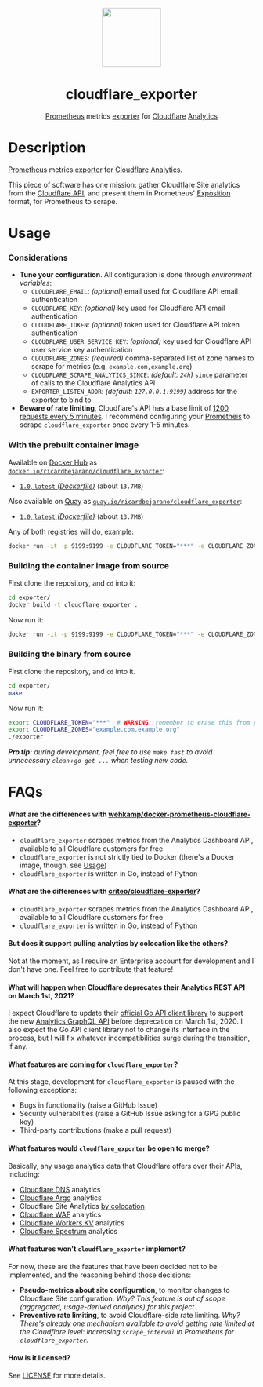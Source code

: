 <p align="center"><img src="https://emojipedia-us.s3.dualstack.us-west-1.amazonaws.com/thumbs/320/apple/271/sun-behind-large-cloud_1f325-fe0f.png" width="120px"></p>
<h1 align="center">cloudflare_exporter</h1>
<p align="center"><a href="https://prometheus.io/">Prometheus</a> metrics <a href="https://prometheus.io/docs/instrumenting/exporters/">exporter</a> for <a href="https://www.cloudflare.com/">Cloudflare</a> <a href="https://www.cloudflare.com/analytics/">Analytics</a></p>


# Description

[Prometheus](https://prometheus.io/) metrics [exporter](https://prometheus.io/docs/instrumenting/exporters/) for [Cloudflare](https://www.cloudflare.com/) [Analytics](https://www.cloudflare.com/analytics/).

This piece of software has one mission: gather Cloudflare Site analytics from the [Cloudflare API](https://api.cloudflare.com/), and present them in Prometheus' [Exposition](https://prometheus.io/docs/instrumenting/exposition_formats/) format, for Prometheus to scrape.


# Usage

### Considerations

* **Tune your configuration**. All configuration is done through *environment variables*:
  * `CLOUDFLARE_EMAIL`: *(optional)* email used for Cloudflare API email authentication
  * `CLOUDFLARE_KEY`: *(optional)* key used for Cloudflare API email authentication
  * `CLOUDFLARE_TOKEN`: *(optional)* token used for Cloudflare API token authentication
  * `CLOUDFLARE_USER_SERVICE_KEY`: *(optional)* key used for Cloudflare API user service key authentication
  * `CLOUDFLARE_ZONES`: *(required)* comma-separated list of zone names to scrape for metrics (e.g. `example.com,example.org`)
  * `CLOUDFLARE_SCRAPE_ANALYTICS_SINCE`: *(default: `24h`)* `since` parameter of calls to the Cloudflare Analytics API
  * `EXPORTER_LISTEN_ADDR`: *(default: `127.0.0.1:9199`)* address for the exporter to bind to
* **Beware of rate limiting**, Cloudflare's API has a base limit of [1200 requests every 5 minutes](https://support.cloudflare.com/hc/en-us/articles/200171456-How-many-API-calls-can-I-make-). I recommend configuring your [Prometheis](https://prometheus.io/docs/introduction/faq/#what-is-the-plural-of-prometheus) to scrape `cloudflare_exporter` once every 1-5 minutes.

### With the prebuilt container image

Available on [Docker Hub](https://hub.docker.com) as [`docker.io/ricardbejarano/cloudflare_exporter`](https://hub.docker.com/r/ricardbejarano/cloudflare_exporter):

- [`1.0`, `latest` *(Dockerfile)*](exporter/Dockerfile) (about `13.7MB`)

Also available on [Quay](https://quay.io) as [`quay.io/ricardbejarano/cloudflare_exporter`](https://quay.io/repository/ricardbejarano/cloudflare_exporter):

- [`1.0`, `latest` *(Dockerfile)*](exporter/Dockerfile) (about `13.7MB`)

Any of both registries will do, example:

```bash
docker run -it -p 9199:9199 -e CLOUDFLARE_TOKEN="***" -e CLOUDFLARE_ZONES="example.com,example.org" quay.io/ricardbejarano/cloudflare_exporter
```

### Building the container image from source

First clone the repository, and `cd` into it:

```bash
cd exporter/
docker build -t cloudflare_exporter .
```

Now run it:

```bash
docker run -it -p 9199:9199 -e CLOUDFLARE_TOKEN="***" -e CLOUDFLARE_ZONES="example.com,example.org" cloudflare_exporter
```

### Building the binary from source

First clone the repository, and `cd` into it.

```bash
cd exporter/
make
```

Now run it:

```bash
export CLOUDFLARE_TOKEN="***"  # WARNING: remember to erase this from your Bash history
export CLOUDFLARE_ZONES="example.com,example.org"
./exporter
```

***Pro tip:** during development, feel free to use `make fast` to avoid unnecessary `clean`+`go get ...` when testing new code.*


# FAQs

#### What are the differences with [wehkamp/docker-prometheus-cloudflare-exporter](https://github.com/wehkamp/docker-prometheus-cloudflare-exporter)?

* `cloudflare_exporter` scrapes metrics from the Analytics Dashboard API, available to all Cloudflare customers for free
* `cloudflare_exporter` is not strictly tied to Docker (there's a Docker image, though, see [Usage](#usage))
* `cloudflare_exporter` is written in Go, instead of Python

#### What are the differences with [criteo/cloudflare-exporter](https://github.com/criteo/cloudflare-exporter)?

* `cloudflare_exporter` scrapes metrics from the Analytics Dashboard API, available to all Cloudflare customers for free
* `cloudflare_exporter` is written in Go, instead of Python

#### But does it support pulling analytics by colocation like the others?

Not at the moment, as I require an Enterprise account for development and I don't have one. Feel free to contribute that feature!

#### What will happen when Cloudflare deprecates their Analytics REST API on March 1st, 2021?

I expect Cloudflare to update their [official Go API client library](https://godoc.org/github.com/prometheus/client_golang/prometheus) to support the new [Analytics GraphQL API](https://developers.cloudflare.com/analytics/graphql-api) before deprecation on March 1st, 2020.
I also expect the Go API client library not to change its interface in the process, but I will fix whatever incompatibilities surge during the transition, if any.

#### What features are coming for `cloudflare_exporter`?

At this stage, development for `cloudflare_exporter` is paused with the following exceptions:
* Bugs in functionality (raise a GitHub Issue)
* Security vulnerabilities (raise a GitHub Issue asking for a GPG public key)
* Third-party contributions (make a pull request)

#### What features would `cloudflare_exporter` be open to merge?

Basically, any usage analytics data that Cloudflare offers over their APIs, including:
* [Cloudflare DNS](https://www.cloudflare.com/dns/) analytics
* [Cloudflare Argo](https://www.cloudflare.com/products/argo-smart-routing/) analytics
* Cloudflare Site Analytics [by colocation](https://api.cloudflare.com/#zone-analytics-analytics-by-co-locations)
* [Cloudflare WAF](https://www.cloudflare.com/waf/) analytics
* [Cloudflare Workers KV](https://www.cloudflare.com/products/workers-kv/) analytics
* [Cloudflare Spectrum](https://www.cloudflare.com/products/cloudflare-spectrum/) analytics

#### What features won't `cloudflare_exporter` implement?

For now, these are the features that have been decided not to be implemented, and the reasoning behind those decisions:
* **Pseudo-metrics about site configuration**, to monitor changes to Cloudflare Site configuration. *Why? This feature is out of scope (aggregated, usage-derived analytics) for this project.*
* **Preventive rate limiting**, to avoid Cloudflare-side rate limiting. *Why? There's already one mechanism available to avoid getting rate limited at the Cloudflare level: increasing `scrape_interval` in Prometheus for `cloudflare_exporter`.*

#### How is it licensed?

See [LICENSE](LICENSE) for more details.
